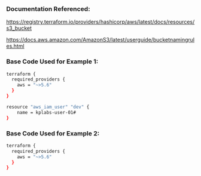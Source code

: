 ### Documentation Referenced:

https://registry.terraform.io/providers/hashicorp/aws/latest/docs/resources/s3_bucket

https://docs.aws.amazon.com/AmazonS3/latest/userguide/bucketnamingrules.html

### Base Code Used for Example 1:
```sh
terraform {
  required_providers {
    aws = "~>5.6"
  }
}

resource "aws_iam_user" "dev" {
    name = kplabs-user-01#
}
```
### Base Code Used for Example 2:

```sh
terraform {
  required_providers {
    aws = "~>5.6"
  }
}


